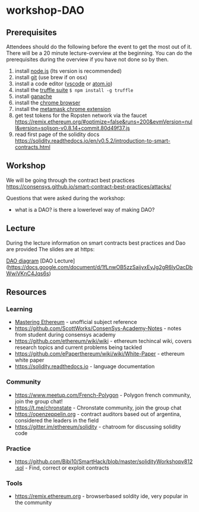 # workshop-DAO

## Prerequisites
Attendees should do the following before the event to get the most out of it.
There will be a 20 minute lecture-overview at the beginning. You can do the prerequisites during the overview if
you have not done so by then.

1. install [node.js](https://nodejs.org/en/) (lts version is recommended)
1. install [git](https://git-scm.com/downloads) (use brew if on osx)
1. install a code editor ([vscode](https://code.visualstudio.com) or [atom.io](https://atom.io))
1. install the [truffle suite](https://github.com/trufflesuite/truffle) `$ npm install -g truffle`
1. install [ganache](https://truffleframework.com/ganache)
1. install the [chrome browser](https://www.google.com/chrome/)
1. install the [metamask chrome extension](https://metamask.io)
1. get test tokens for the Ropsten network via the faucet https://remix.ethereum.org/#optimize=false&runs=200&evmVersion=null&version=soljson-v0.8.14+commit.80d49f37.js
1. read first page of the solidity docs https://solidity.readthedocs.io/en/v0.5.2/introduction-to-smart-contracts.html

## Workshop
We will be going through the contract best practices https://consensys.github.io/smart-contract-best-practices/attacks/

Questions that were asked during the workshop:
* what is a DAO? is there a lowerlevel way of making DAO?

## Lecture
During the lecture information on smart contracts best practices and  Dao are provided  The slides are at https:

[DAO diagram](https://ethereum.org/static/d17b5ecb3655c50d6540e590a93d65e7/fda7d/dao-2.webp)
[DAO Lecture] (https://docs.google.com/document/d/1fLnwOB5zzSaijvxEyJg2gR6lyOacDbWwiVKnC4Jqs6s)

## Resources

### Learning
* [Mastering Ethereum](https://github.com/ethereumbook/ethereumbook/blob/develop/book.asciidoc) - unofficial subject reference
* https://github.com/ScottWorks/ConsenSys-Academy-Notes - notes from student during consensys academy
* https://github.com/ethereum/wiki/wiki - ethereum techincal wiki, covers research topics and current problems being tackled
* https://github.com/ePaperthereum/wiki/wiki/White-Paper - ethereum white paper
* https://solidity.readthedocs.io - language documentation

### Community
* https://www.meetup.com/French-Polygon - Polygon french community, join the group chat!
* https://t.me/chronstate  - Chronstate community, join the group chat 
* https://openzeppelin.org - contract auditors based out of argentina, considered the leaders in the field
* https://gitter.im/ethereum/solidity - chatroom for discussing solidity code


### Practice
* https://github.com/Bibi10/SmartHack/blob/master/solidityWorkshopv812.sol - Find, correct or exploit contracts

### Tools
* https://remix.ethereum.org - browserbased soldity ide, very popular in the community
